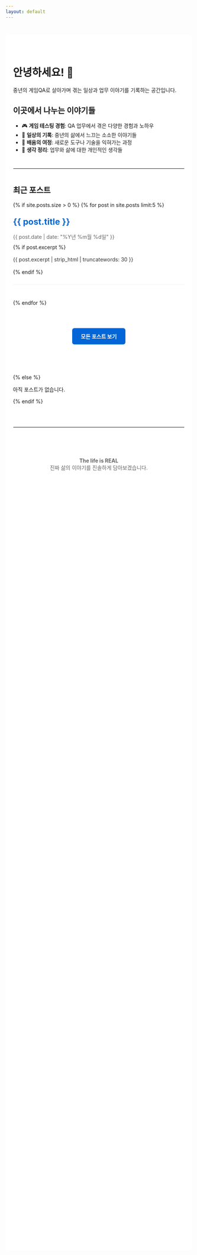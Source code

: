 ```yaml
---
layout: default
---
```


<div style="max-width: 800px; margin: 40px auto; padding: 40px 20px; background-color: white; min-height: 80vh;">

# 안녕하세요! 👋

중년의 게임QA로 살아가며 겪는 일상과 업무 이야기를 기록하는 공간입니다.

## 이곳에서 나누는 이야기들

- 🎮 **게임 테스팅 경험**: QA 업무에서 겪은 다양한 경험과 노하우
- 💭 **일상의 기록**: 중년의 삶에서 느끄는 소소한 이야기들  
- 🔧 **배움의 여정**: 새로운 도구나 기술을 익혀가는 과정
- 📝 **생각 정리**: 업무와 삶에 대한 개인적인 생각들

<hr style="margin: 40px 0; border: 1px solid #eee;">

## 최근 포스트

{% if site.posts.size > 0 %}
  {% for post in site.posts limit:5 %}
  <div style="margin-bottom: 40px; padding-bottom: 25px; border-bottom: 1px solid #f0f0f0;">
    <h3><a href="{{ post.url }}" style="text-decoration: none; color: #0366d6; font-size: 1.4em;">{{ post.title }}</a></h3>
    <p style="color: #666; font-size: 14px; margin: 10px 0;">{{ post.date | date: "%Y년 %m월 %d일" }}</p>
    {% if post.excerpt %}
      <p style="line-height: 1.6; color: #333;">{{ post.excerpt | strip_html | truncatewords: 30 }}</p>
    {% endif %}
  </div>
  {% endfor %}
  
  <div style="text-align: center; margin: 60px 0 80px 0;">
    <a href="/posts" style="background-color: #0366d6; color: white; padding: 12px 24px; text-decoration: none; border-radius: 6px; font-weight: bold; display: inline-block;">모든 포스트 보기</a>
  </div>
{% else %}
  <p>아직 포스트가 없습니다.</p>
{% endif %}

<hr style="margin: 60px 0 40px 0; border: 1px solid #eee;">

<div style="text-align: center; padding: 40px 0; color: #666;">
<strong>The life is REAL</strong><br>
진짜 삶의 이야기를 진솔하게 담아보겠습니다.
</div>

</div>
